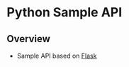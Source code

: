 # Python Sample API

## Overview
- Sample API based on [Flask](https://flask.palletsprojects.com/en/2.3.x/)
